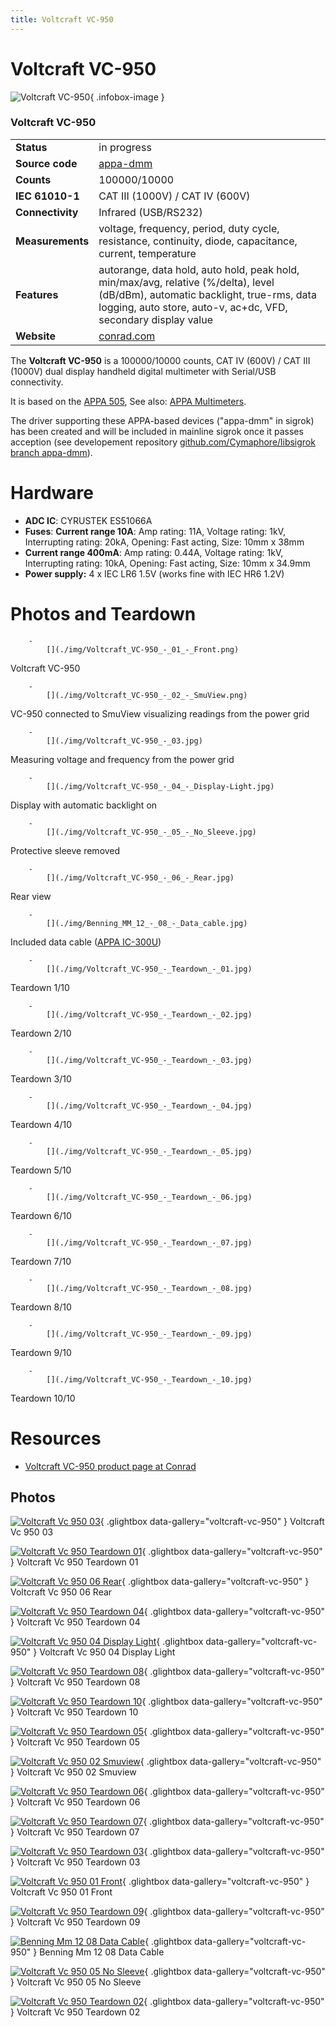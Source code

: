 ```yaml
---
title: Voltcraft VC-950
---
```


# Voltcraft VC-950

<div class="infobox" markdown>

![Voltcraft VC-950](./img/Voltcraft_VC-950_-_03.jpg){ .infobox-image }

### Voltcraft VC-950

| | |
|---|---|
| **Status** | in progress |
| **Source code** | [appa-dmm](https://github.com/OpenTraceLab/OpenTraceCapture/tree/main/src/hardware/appa-dmm) |
| **Counts** | 100000/10000 |
| **IEC 61010-1** | CAT III (1000V) / CAT IV (600V) |
| **Connectivity** | Infrared (USB/RS232) |
| **Measurements** | voltage, frequency, period, duty cycle, resistance, continuity, diode, capacitance, current, temperature |
| **Features** | autorange, data hold, auto hold, peak hold, min/max/avg, relative (%/delta), level (dB/dBm), automatic backlight, true-rms, data logging, auto store, auto-v, ac+dc, VFD, secondary display value |
| **Website** | [conrad.com](https://www.conrad.com/p/voltcraft-vc950-handheld-multimeter-calibrated-to-iso-standards-digital-data-logger-cat-iii-1000-v-cat-iv-600-v-displ-124707) |

</div>

The **Voltcraft VC-950** is a 100000/10000 counts, CAT IV (600V) / CAT III (1000V) dual display handheld digital multimeter with Serial/USB connectivity.

It is based on the [APPA 505](https://sigrok.org/wiki/APPA_500_Series), See also: [APPA Multimeters](https://sigrok.org/wiki/APPA_Multimeters).

The driver supporting these APPA-based devices ("appa-dmm" in sigrok) has been created and will be included in mainline sigrok once it passes acception (see developement repository [github.com/Cymaphore/libsigrok branch appa-dmm](https://github.com/Cymaphore/libsigrok)).

# Hardware
- **ADC IC**: CYRUSTEK ES51066A
- **Fuses**:
**Current range 10A**: Amp rating: 11A, Voltage rating: 1kV, Interrupting rating: 20kA, Opening: Fast acting, Size: 10mm x 38mm
- **Current range 400mA**: Amp rating: 0.44A, Voltage rating: 1kV, Interrupting rating: 10kA, Opening: Fast acting, Size: 10mm x 34.9mm
- **Power supply:** 4 x IEC LR6 1.5V (works fine with IEC HR6 1.2V)
# Photos and Teardown

		- 
			[](./img/Voltcraft_VC-950_-_01_-_Front.png)

Voltcraft VC-950

		- 
			[](./img/Voltcraft_VC-950_-_02_-_SmuView.png)

VC-950 connected to SmuView visualizing readings from the power grid

		- 
			[](./img/Voltcraft_VC-950_-_03.jpg)

Measuring voltage and frequency from the power grid

		- 
			[](./img/Voltcraft_VC-950_-_04_-_Display-Light.jpg)

Display with automatic backlight on

		- 
			[](./img/Voltcraft_VC-950_-_05_-_No_Sleeve.jpg)

Protective sleeve removed

		- 
			[](./img/Voltcraft_VC-950_-_06_-_Rear.jpg)

Rear view

		- 
			[](./img/Benning_MM_12_-_08_-_Data_cable.jpg)

Included data cable ([APPA IC-300U](https://sigrok.org/wiki/Device_cables#APPA_IC-300U))

		- 
			[](./img/Voltcraft_VC-950_-_Teardown_-_01.jpg)

Teardown 1/10

		- 
			[](./img/Voltcraft_VC-950_-_Teardown_-_02.jpg)

Teardown 2/10

		- 
			[](./img/Voltcraft_VC-950_-_Teardown_-_03.jpg)

Teardown 3/10

		- 
			[](./img/Voltcraft_VC-950_-_Teardown_-_04.jpg)

Teardown 4/10

		- 
			[](./img/Voltcraft_VC-950_-_Teardown_-_05.jpg)

Teardown 5/10

		- 
			[](./img/Voltcraft_VC-950_-_Teardown_-_06.jpg)

Teardown 6/10

		- 
			[](./img/Voltcraft_VC-950_-_Teardown_-_07.jpg)

Teardown 7/10

		- 
			[](./img/Voltcraft_VC-950_-_Teardown_-_08.jpg)

Teardown 8/10

		- 
			[](./img/Voltcraft_VC-950_-_Teardown_-_09.jpg)

Teardown 9/10

		- 
			[](./img/Voltcraft_VC-950_-_Teardown_-_10.jpg)

Teardown 10/10

# Resources
- [Voltcraft VC-950 product page at Conrad](https://www.conrad.com/p/voltcraft-vc950-handheld-multimeter-calibrated-to-iso-standards-digital-data-logger-cat-iii-1000-v-cat-iv-600-v-displ-124707)

## Photos

<div class="photo-grid" markdown>

[![Voltcraft Vc 950 03](./img/Voltcraft_VC-950_-_03.jpg)](./img/Voltcraft_VC-950_-_03.jpg "Voltcraft Vc 950 03"){ .glightbox data-gallery="voltcraft-vc-950" }
<span class="caption">Voltcraft Vc 950 03</span>

[![Voltcraft Vc 950 Teardown 01](./img/Voltcraft_VC-950_-_Teardown_-_01.jpg)](./img/Voltcraft_VC-950_-_Teardown_-_01.jpg "Voltcraft Vc 950 Teardown 01"){ .glightbox data-gallery="voltcraft-vc-950" }
<span class="caption">Voltcraft Vc 950 Teardown 01</span>

[![Voltcraft Vc 950 06 Rear](./img/Voltcraft_VC-950_-_06_-_Rear.jpg)](./img/Voltcraft_VC-950_-_06_-_Rear.jpg "Voltcraft Vc 950 06 Rear"){ .glightbox data-gallery="voltcraft-vc-950" }
<span class="caption">Voltcraft Vc 950 06 Rear</span>

[![Voltcraft Vc 950 Teardown 04](./img/Voltcraft_VC-950_-_Teardown_-_04.jpg)](./img/Voltcraft_VC-950_-_Teardown_-_04.jpg "Voltcraft Vc 950 Teardown 04"){ .glightbox data-gallery="voltcraft-vc-950" }
<span class="caption">Voltcraft Vc 950 Teardown 04</span>

[![Voltcraft Vc 950 04 Display Light](./img/Voltcraft_VC-950_-_04_-_Display-Light.jpg)](./img/Voltcraft_VC-950_-_04_-_Display-Light.jpg "Voltcraft Vc 950 04 Display Light"){ .glightbox data-gallery="voltcraft-vc-950" }
<span class="caption">Voltcraft Vc 950 04 Display Light</span>

[![Voltcraft Vc 950 Teardown 08](./img/Voltcraft_VC-950_-_Teardown_-_08.jpg)](./img/Voltcraft_VC-950_-_Teardown_-_08.jpg "Voltcraft Vc 950 Teardown 08"){ .glightbox data-gallery="voltcraft-vc-950" }
<span class="caption">Voltcraft Vc 950 Teardown 08</span>

[![Voltcraft Vc 950 Teardown 10](./img/Voltcraft_VC-950_-_Teardown_-_10.jpg)](./img/Voltcraft_VC-950_-_Teardown_-_10.jpg "Voltcraft Vc 950 Teardown 10"){ .glightbox data-gallery="voltcraft-vc-950" }
<span class="caption">Voltcraft Vc 950 Teardown 10</span>

[![Voltcraft Vc 950 Teardown 05](./img/Voltcraft_VC-950_-_Teardown_-_05.jpg)](./img/Voltcraft_VC-950_-_Teardown_-_05.jpg "Voltcraft Vc 950 Teardown 05"){ .glightbox data-gallery="voltcraft-vc-950" }
<span class="caption">Voltcraft Vc 950 Teardown 05</span>

[![Voltcraft Vc 950 02 Smuview](./img/Voltcraft_VC-950_-_02_-_SmuView.png)](./img/Voltcraft_VC-950_-_02_-_SmuView.png "Voltcraft Vc 950 02 Smuview"){ .glightbox data-gallery="voltcraft-vc-950" }
<span class="caption">Voltcraft Vc 950 02 Smuview</span>

[![Voltcraft Vc 950 Teardown 06](./img/Voltcraft_VC-950_-_Teardown_-_06.jpg)](./img/Voltcraft_VC-950_-_Teardown_-_06.jpg "Voltcraft Vc 950 Teardown 06"){ .glightbox data-gallery="voltcraft-vc-950" }
<span class="caption">Voltcraft Vc 950 Teardown 06</span>

[![Voltcraft Vc 950 Teardown 07](./img/Voltcraft_VC-950_-_Teardown_-_07.jpg)](./img/Voltcraft_VC-950_-_Teardown_-_07.jpg "Voltcraft Vc 950 Teardown 07"){ .glightbox data-gallery="voltcraft-vc-950" }
<span class="caption">Voltcraft Vc 950 Teardown 07</span>

[![Voltcraft Vc 950 Teardown 03](./img/Voltcraft_VC-950_-_Teardown_-_03.jpg)](./img/Voltcraft_VC-950_-_Teardown_-_03.jpg "Voltcraft Vc 950 Teardown 03"){ .glightbox data-gallery="voltcraft-vc-950" }
<span class="caption">Voltcraft Vc 950 Teardown 03</span>

[![Voltcraft Vc 950 01 Front](./img/Voltcraft_VC-950_-_01_-_Front.png)](./img/Voltcraft_VC-950_-_01_-_Front.png "Voltcraft Vc 950 01 Front"){ .glightbox data-gallery="voltcraft-vc-950" }
<span class="caption">Voltcraft Vc 950 01 Front</span>

[![Voltcraft Vc 950 Teardown 09](./img/Voltcraft_VC-950_-_Teardown_-_09.jpg)](./img/Voltcraft_VC-950_-_Teardown_-_09.jpg "Voltcraft Vc 950 Teardown 09"){ .glightbox data-gallery="voltcraft-vc-950" }
<span class="caption">Voltcraft Vc 950 Teardown 09</span>

[![Benning Mm 12 08 Data Cable](./img/Benning_MM_12_-_08_-_Data_cable.jpg)](./img/Benning_MM_12_-_08_-_Data_cable.jpg "Benning Mm 12 08 Data Cable"){ .glightbox data-gallery="voltcraft-vc-950" }
<span class="caption">Benning Mm 12 08 Data Cable</span>

[![Voltcraft Vc 950 05 No Sleeve](./img/Voltcraft_VC-950_-_05_-_No_Sleeve.jpg)](./img/Voltcraft_VC-950_-_05_-_No_Sleeve.jpg "Voltcraft Vc 950 05 No Sleeve"){ .glightbox data-gallery="voltcraft-vc-950" }
<span class="caption">Voltcraft Vc 950 05 No Sleeve</span>

[![Voltcraft Vc 950 Teardown 02](./img/Voltcraft_VC-950_-_Teardown_-_02.jpg)](./img/Voltcraft_VC-950_-_Teardown_-_02.jpg "Voltcraft Vc 950 Teardown 02"){ .glightbox data-gallery="voltcraft-vc-950" }
<span class="caption">Voltcraft Vc 950 Teardown 02</span>

</div>
